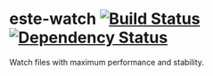 este-watch [![Build Status](https://secure.travis-ci.org/steida/este-watch.png?branch=master)](http://travis-ci.org/steida/este-watch) [![Dependency Status](https://david-dm.org/steida/este-watch.png?theme=shields.io)](https://david-dm.org/steida/este-watch)
==========

Watch files with maximum performance and stability.

